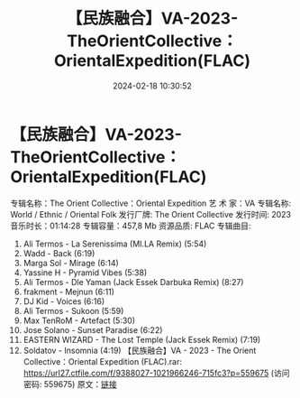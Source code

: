 ﻿---
title: 【民族融合】VA-2023-TheOrientCollective：OrientalExpedition(FLAC)
date: 2024-02-18 10:30:52
categories: 古典音乐、新世纪、纯音雅乐
tags: 纯音雅乐
---
# 【民族融合】VA-2023-TheOrientCollective：OrientalExpedition(FLAC)

专辑名称：The Orient Collective：Oriental
Expedition
艺 术 家：VA
专辑名称: World / Ethnic / Oriental Folk
发行厂牌: The Orient Collective
发行时间: 2023
音乐时长：01:14:28
专辑容量：457,8 Mb
资源品质: FLAC
专辑曲目:
01. Ali Termos - La Serenissima (MI.LA Remix) (5:54)
02. Wadd - Back (6:19)
03. Marga Sol - Mirage (6:14)
04. Yassine H - Pyramid Vibes (5:38)
05. Ali Termos - Dle Yaman (Jack Essek Darbuka Remix) (8:27)
06. frakment - Mejnun (6:11)
07. DJ Kid - Voices (6:16)
09. Ali Termos - Sukoon (5:59)
08. Max TenRoM - Artefact (5:30)
10. Jose Solano - Sunset Paradise (6:22)
11. EASTERN WIZARD - The Lost Temple (Jack Essek Remix)
(7:19)
12. Soldatov - Insomnia (4:19)
【民族融合】VA - 2023 - The Orient Collective：Oriental Expedition
(FLAC).rar: https://url27.ctfile.com/f/9388027-1021966246-715fc3?p=559675
(访问密码: 559675)
原文：[链接](https://blog.sina.com.cn/s/blog_1647c7e76010314gz.html)